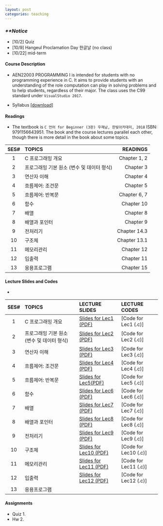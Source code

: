 ```yaml
---
layout: post
categories: teaching
---
```

### **_\**Notice_**
- [10/2] Quiz
- [10/9] Hangeul Proclamation Day 한글날 (no class)
- [10/22] mid-term

#### **Course Description**
- AEN22003 PROGRAMMING I is intended for students with no programming experience in C. It aims to provide students with an understanding of the role computation can play in solving problems and to help students, regardless of their major. The class uses the C99 standard under `VisualStudio 2017`.

- Syllabus [[download]][downsyl]


#### **Readings**
- The textbook is `C 언어 for Beginner (3판) 우재남, 한빛아카데미, 2018` ISBN: 9791156643951. The book and the course lectures parallel each other, though there is more detail in the book about some topics. 

|SES# | TOPICS | READINGS |
|:---:|:---|---:|
|1| C 프로그래밍 개요 | Chapter 1, 2 |
|2| 프로그래밍 기본 원소 (변수 및 데이터 형식) | Chapter 3 |
|3| 연산자 이해 | Chapter 4 |
|4| 흐름제어: 조건문 | Chapter 5 |
|5| 흐름제어: 반복문 | Chapter 6, 7 |
|6| 함수 | Chapter 10 |
|7| 배열 | Chapter 8 |
|8| 배열과 포인터 | Chapter 9 |
|9| 전처리기 | Chapter 14.3 |
|10| 구조체 | Chapter 13.1 |
|11| 메모리관리 | Chapter 12 |
|12| 입출력 | Chapter 11 |
|13| 응용프로그램 | Chapter 15 |


#### **Lecture Slides and Codes**
- 
|SES# | TOPICS | LECTURE SLIDES | LECTURE CODES |
|:---:|:---|:---|:---| 
|1| C 프로그래밍 개요 | <a href="https://suekwon.github.io/images/prog1/AEN2_1C언어소개.pdf" target="_blank">Slides for Lec1 (PDF)</a> | [Code for Lec1 (.c)]|
|2| 프로그래밍 기본 원소 (변수 및 데이터 형식) | <a href="https://suekwon.github.io/images/prog1/AEN2_2C언어기본 원소.pdf" target="_blank">Slides for Lec2 (PDF)</a> | [Code for Lec2 (.c)]|
|3| 연산자 이해 | <a href="https://suekwon.github.io/images/prog1/AEN2_3변수형과 연산자.pdf" target="_blank">Slides for Lec3 (PDF)</a> | [Code for Lec3 (.c)]|
|4| 흐름제어: 조건문 | <a href="https://suekwon.github.io/images/prog1/AEN2_4흐름제어-조건문.pdf" target="_blank">Slides for Lec4 (PDF)</a> | [Code for Lec4 (.c)]|
|5| 흐름제어: 반복문 | <a href="https://suekwon.github.io/images/prog1/AEN2_5흐름제어-반복문.pdf" target="_blank">Slides for Lec5(PDF)</a> | [Code for Lec5 (.c)]|
|6| 함수 | <a href="https://suekwon.github.io/images/prog1/AEN2_6함수.pdf" target="_blank">Slides for Lec6 (PDF)</a> | [Code for Lec6 (.c)]|
|7| 배열 | <a href="https://suekwon.github.io/images/prog1/AEN2_8배열.pdf" target="_blank">Slides for Lec7 (PDF)</a> | [Code for Lec7 (.c)]|
|8| 배열과 포인터 | <a href="https://suekwon.github.io/images/prog1/AEN2_9배열과포인터.pdf" target="_blank">Slides for Lec8 (PDF)</a> | [Code for Lec8 (.c)]|
|9| 전처리기 | <a href="https://suekwon.github.io/images/prog1/AEN2_11전처리기구조체.pdf" target="_blank">Slides for Lec9 (PDF)</a> | [Code for Lec9 (.c)]|
|10| 구조체 | <a href="https://suekwon.github.io/images/prog1/AEN2_3변수형과 연산자.pdf" target="_blank">Slides for Lec10 (PDF)</a> | [Code for Lec10 (.c)]|
|11| 메모리관리 | <a href="https://suekwon.github.io/images/prog1/AEN2_12파일입출력1.pdf" target="_blank">Slides for Lec11 (PDF)</a> | [Code for Lec11 (.c)]|
|12| 입출력 | <a href="https://suekwon.github.io/images/prog1/AEN2_12파일입출력2" target="_blank">Slides for Lec12 (PDF)</a> | [Code for Lec12 (.c)]|
|13| 응용프로그램 | | |

#### **Assignments**
- Quiz 1.
- Hw 2.

[downsyl]: <http://naver.com>
[jekyll-docs]: http://jekyllrb.com/docs/home
[jekyll-gh]:   https://github.com/jekyll/jekyll
[jekyll-talk]: https://talk.jekyllrb.com/
